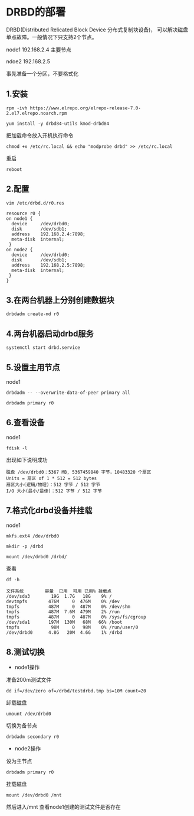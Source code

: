 # DRBD的部署 

DRBD(Distributed Relicated Block Device 分布式复制块设备)， 可以解决磁盘单点故障。一般情况下只支持2个节点。

node1 192.168.2.4 主要节点

ndoe2 192.168.2.5 

事先准备一个分区，不要格式化

## 1.安装

```
rpm -ivh https://www.elrepo.org/elrepo-release-7.0-2.el7.elrepo.noarch.rpm
```

```
yum install -y drbd84-utils kmod-drbd84
```

把加载命令放入开机执行命令

```
chmod +x /etc/rc.local && echo "modprobe drbd" >> /etc/rc.local
```

 重启

```
reboot
```

## 2.配置

```
vim /etc/drbd.d/r0.res
```

```
resource r0 { 
on node1 {
  device     /dev/drbd0;
  disk       /dev/sdb1;
  address    192.168.2.4:7898;
  meta-disk  internal;
 }
on node2 {
  device     /dev/drbd0;
  disk       /dev/sdb1;
  address    192.168.2.5:7898;
  meta-disk  internal;
 }
}
```

## 3.在两台机器上分别创建数据块

```
drbdadm create-md r0
```

## 4.两台机器启动drbd服务

```
systemctl start drbd.service
```

## 5.设置主用节点

node1

```
drbdadm -- --overwrite-data-of-peer primary all
```

```
drbdadm primary r0
```

## 6.查看设备

node1

```
fdisk -l
```

出现如下说明成功

```
磁盘 /dev/drbd0：5367 MB, 5367459840 字节，10483320 个扇区
Units = 扇区 of 1 * 512 = 512 bytes
扇区大小(逻辑/物理)：512 字节 / 512 字节
I/O 大小(最小/最佳)：512 字节 / 512 字节
```

## 7.格式化drbd设备并挂载

node1

```
mkfs.ext4 /dev/drbd0
```

```
mkdir -p /drbd
```

```
mount /dev/drbd0 /drbd/
```

查看

```
df -h
```

```
文件系统        容量  已用  可用 已用% 挂载点
/dev/sda3        19G  1.7G   18G    9% /
devtmpfs        476M     0  476M    0% /dev
tmpfs           487M     0  487M    0% /dev/shm
tmpfs           487M  7.6M  479M    2% /run
tmpfs           487M     0  487M    0% /sys/fs/cgroup
/dev/sda1       197M  130M   68M   66% /boot
tmpfs            98M     0   98M    0% /run/user/0
/dev/drbd0      4.8G   20M  4.6G    1% /drbd
```

## 8.测试切换

- node1操作

准备200m测试文件

```
dd if=/dev/zero of=/drbd/testdrbd.tmp bs=10M count=20
```

 卸载磁盘

```
umount /dev/drbd0
```

切换为备节点

```
drbdadm secondary r0
```

- node2操作

设为主节点
```
drbdadm primary r0
```

挂载磁盘

```
mount /dev/drbd0 /mnt
```

然后进入/mnt 查看node1创建的测试文件是否存在



